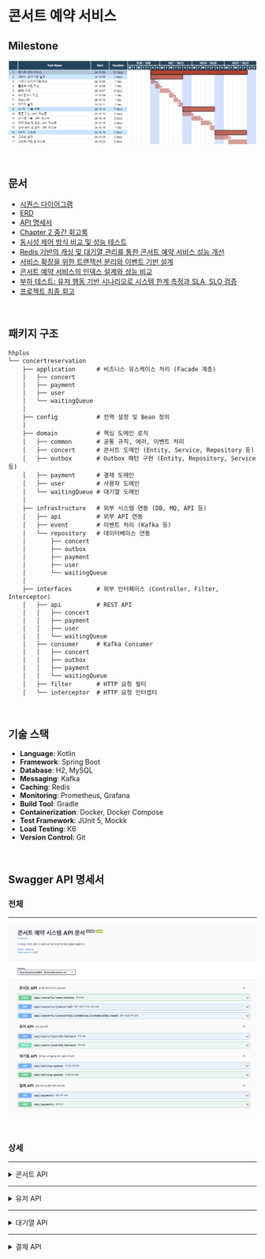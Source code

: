 # 콘서트 예약 서비스

## Milestone
![hhplus-gantt.drawio.png](src/main/resources/images/hhplus-gantt.drawio.png)

<br/>

## 문서

- [시퀀스 다이어그램](docs/sequence_diagram.md)
- [ERD](docs/erd.md)
- [API 명세서](docs/api_specification.md)
- [Chapter 2 중간 회고록](https://eastshine12.tistory.com/67)
- [동시성 제어 방식 비교 및 성능 테스트](https://eastshine12.tistory.com/68)
- [Redis 기반의 캐싱 및 대기열 관리를 통한 콘서트 예약 서비스 성능 개선](https://eastshine12.tistory.com/69)
- [서비스 확장을 위한 트랜잭션 분리와 이벤트 기반 설계](https://eastshine12.tistory.com/71)
- [콘서트 예약 서비스의 인덱스 설계와 성능 비교](https://eastshine12.tistory.com/70)
- [부하 테스트: 유저 행동 기반 시나리오로 시스템 한계 측정과 SLA, SLO 검증](https://eastshine12.tistory.com/72)
- [프로젝트 최종 회고](https://eastshine12.tistory.com/73)

<br/>

## 패키지 구조

```
hhplus
└── concertreservation
    ├── application      # 비즈니스 유스케이스 처리 (Facade 계층)
    │   ├── concert
    │   ├── payment
    │   ├── user
    │   └── waitingQueue
    │
    ├── config           # 전역 설정 및 Bean 정의
    │
    ├── domain           # 핵심 도메인 로직
    │   ├── common       # 공통 규칙, 에러, 이벤트 처리
    │   ├── concert      # 콘서트 도메인 (Entity, Service, Repository 등)
    │   ├── outbox       # Outbox 패턴 구현 (Entity, Repository, Service 등)
    │   ├── payment      # 결제 도메인
    │   ├── user         # 사용자 도메인
    │   └── waitingQueue # 대기열 도메인
    │
    ├── infrastructure   # 외부 시스템 연동 (DB, MQ, API 등)
    │   ├── api          # 외부 API 연동
    │   ├── event        # 이벤트 처리 (Kafka 등)
    │   └── repository   # 데이터베이스 연동
    │       ├── concert
    │       ├── outbox
    │       ├── payment
    │       ├── user
    │       └── waitingQueue
    │
    ├── interfaces       # 외부 인터페이스 (Controller, Filter, Interceptor)
    │   ├── api          # REST API
    │   │   ├── concert
    │   │   ├── payment
    │   │   ├── user
    │   │   └── waitingQueue
    │   ├── consumer     # Kafka Consumer
    │   │   ├── concert
    │   │   ├── outbox
    │   │   ├── payment
    │   │   └── waitingQueue
    │   ├── filter       # HTTP 요청 필터
    │   └── interceptor  # HTTP 요청 인터셉터
```


<br/>

## 기술 스택

- **Language**: Kotlin
- **Framework**: Spring Boot
- **Database**: H2, MySQL
- **Messaging**: Kafka
- **Caching**: Redis
- **Monitoring**: Prometheus, Grafana
- **Build Tool**: Gradle
- **Containerization**: Docker, Docker Compose
- **Test Framework**: JUnit 5, Mockk
- **Load Testing**: K6
- **Version Control**: Git

<br/>

## Swagger API 명세서

### 전체

---

![swagger-full.png](src/main/resources/images/swagger/swagger-full.png)

<br/>

### 상세

---

<details>
<summary>콘서트 API</summary>

![swagger-concert-1.png](src/main/resources/images/swagger/swagger-concert-1.png)
![swagger-concert-2.png](src/main/resources/images/swagger/swagger-concert-2.png)
![swagger-concert-3.png](src/main/resources/images/swagger/swagger-concert-3.png)
![swagger-concert-4.png](src/main/resources/images/swagger/swagger-concert-4.png)
![swagger-concert-5.png](src/main/resources/images/swagger/swagger-concert-5.png)
![swagger-concert-6.png](src/main/resources/images/swagger/swagger-concert-6.png)

</details>

---

<details>
<summary>유저 API</summary>

![swagger-user-1.png](src/main/resources/images/swagger/swagger-user-1.png)
![swagger-user-2.png](src/main/resources/images/swagger/swagger-user-2.png)
![swagger-user-3.png](src/main/resources/images/swagger/swagger-user-3.png)
![swagger-user-4.png](src/main/resources/images/swagger/swagger-user-4.png)

</details>

---

<details>
<summary>대기열 API</summary>

![swagger-queue-1.png](src/main/resources/images/swagger/swagger-queue-1.png)
![swagger-queue-2.png](src/main/resources/images/swagger/swagger-queue-2.png)
![swagger-queue-3.png](src/main/resources/images/swagger/swagger-queue-3.png)
![swagger-queue-4.png](src/main/resources/images/swagger/swagger-queue-4.png)

</details>

---

<details>
<summary>결제 API</summary>

![swagger-payment-1.png](src/main/resources/images/swagger/swagger-payment-1.png)
![swagger-payment-2.png](src/main/resources/images/swagger/swagger-payment-2.png)
![swagger-payment-3.png](src/main/resources/images/swagger/swagger-payment-3.png)
![swagger-payment-4.png](src/main/resources/images/swagger/swagger-payment-4.png)

</details>


<br/><br/>